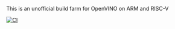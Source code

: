 This is an unofficial build farm for OpenVINO on ARM and RISC-V

[![CI](https://github.com/dkurt/vineyard/workflows/CI/badge.svg?branch=master)](https://github.com/dkurt/vineyard/actions?query=branch%3Amaster)
